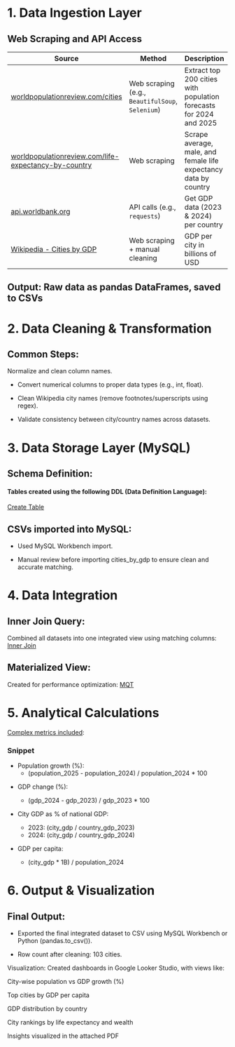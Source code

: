 # 1. Data Ingestion Layer
## Web Scraping and API Access

| Source                                                                                                                                | Method                                           | Description                                                        |
| ------------------------------------------------------------------------------------------------------------------------------------- | ------------------------------------------------ | ------------------------------------------------------------------ |
| [worldpopulationreview.com/cities](https://worldpopulationreview.com/cities)                                                          | Web scraping (e.g., `BeautifulSoup`, `Selenium`) | Extract top 200 cities with population forecasts for 2024 and 2025 |
| [worldpopulationreview.com/life-expectancy-by-country](https://worldpopulationreview.com/country-rankings/life-expectancy-by-country) | Web scraping                                     | Scrape average, male, and female life expectancy data by country   |
| [api.worldbank.org](http://api.worldbank.org/v2/country/all/indicator/NY.GDP.MKTP.CD)                                                 | API calls (e.g., `requests`)                     | Get GDP data (2023 & 2024) per country                             |
| [Wikipedia - Cities by GDP](https://en.wikipedia.org/wiki/List_of_cities_by_GDP)                                                      | Web scraping + manual cleaning                   | GDP per city in billions of USD                                    |

## Output: Raw data as pandas DataFrames, saved to CSVs

# 2. Data Cleaning & Transformation
## Common Steps:
Normalize and clean column names.

* Convert numerical columns to proper data types (e.g., int, float).

* Clean Wikipedia city names (remove footnotes/superscripts using regex).

* Validate consistency between city/country names across datasets.


# 3. Data Storage Layer (MySQL)
## Schema Definition:
#### Tables created using the following DDL (Data Definition Language):
[Create Table](https://github.com/Adedugbee/World-Cities-Scope/blob/main/SQL/Tables.sql)

## CSVs imported into MySQL:
* Used MySQL Workbench import.

* Manual review before importing cities_by_gdp to ensure clean and accurate matching.


# 4. Data Integration
## Inner Join Query:
Combined all datasets into one integrated view using matching columns:
[Inner Join](https://github.com/Adedugbee/World-Cities-Scope/blob/main/SQL/Inner_Join_All_Tables.sql)

## Materialized View:
Created for performance optimization:
[MQT](https://github.com/Adedugbee/World-Cities-Scope/blob/main/SQL/Materialized_View.sql)


# 5. Analytical Calculations
[Complex metrics included](https://github.com/Adedugbee/World-Cities-Scope/blob/main/SQL/city_population_gdp_analysis.sql):

### Snippet
- Population growth (%):
  * (population_2025 - population_2024) / population_2024 * 100

* GDP change (%):
  * (gdp_2024 - gdp_2023) / gdp_2023 * 100

* City GDP as % of national GDP:
  * 2023: (city_gdp / country_gdp_2023)
  * 2024: (city_gdp / country_gdp_2024)

* GDP per capita:
  * (city_gdp * 1B) / population_2024
 

# 6. Output & Visualization
## Final Output:
- Exported the final integrated dataset to CSV using MySQL Workbench or Python (pandas.to_csv()).

- Row count after cleaning: 103 cities.

Visualization:
Created dashboards in Google Looker Studio, with views like:

City-wise population vs GDP growth (%)

Top cities by GDP per capita

GDP distribution by country

City rankings by life expectancy and wealth

Insights visualized in the attached PDF
